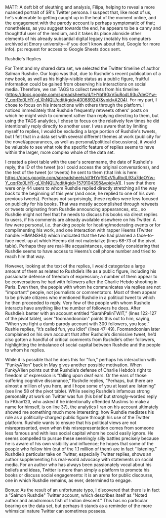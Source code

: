 MATT: A deft bit of sleuthing and analysis, Filipa, helping to reveal a more nuanced portrait of SR's Twitter persona. I suspect that, like most of us, he's vulnerable to getting caught up in the heat of the moment online, and the engagement with the parody account is perhaps symptomatic of that; nonetheless, as you suggest towards the end, he appears to be a canny and thoughtful user of the medium, and it takes its place alonside other elements of his already subsantial digital legacy (notably his computers archived at Emory university--if you don't know about that, Google for more info). ps: request for access to Google Sheets docs sent.


Rushdie's Replies

For Trent and my shared data set, we selected the Twitter timeline of author Salman Rushdie.  Our logic was that, due to Rushdie's recent publication of a new book, as well as his highly-visible status as a public figure, fruitful information could be gained from observing his interactions on social media.  Therefore, we ran TAGS to collect tweets from his timeline (https://docs.google.com/spreadsheets/d/1HYqf90xV5uRodL93u7deOYw-Y_qqrRe0LHY-gLXhNQU/edit#gid=400689247&vpid=A204). For my part, I chose to focus on his interactions with others through the platform.  I noticed immediately that Rushdie frequently retweets others' posts on which he might wish to comment rather than replying directing to them, but using the TAGS analytics, I chose to focus on the relatively few times he did intentionally reply directly to another user.  I was aware that by limiting myself to replies, I would be excluding a large portion of Rushdie's tweets, but I felt that in a data set with several different themes at work (publicity for the novel/appearances, as well as personal/political discussions), it would be valuable to see what role the specific feature of replies seems to have within the larger, more complex whole of the data set.    

I created a pivot table with the user's screenname, the date of Rushdie's reply, the ID of the tweet (so I could access the original conversations), and the text of the tweet (or tweets) he sent to them (that link is here: https://docs.google.com/spreadsheets/d/1HYqf90xV5uRodL93u7deOYw-Y_qqrRe0LHY-gLXhNQU/edit#gid=1579104395&vpid=A1). I saw that there were only 44 users to whom Rushdie replied directly stretching all the way back to the beginning of this year (and once, he replied to one of his own previous tweets).  Perhaps not surprisingly, these replies were less focused on publicity for his books. That was mostly accomplished through retweets or tweets originating from Rushdie announcing appearances, etc., so Rushdie might not feel that he needs to discuss his books via direct replies to users, if his comments are already available elsewhere on his Twitter.  A few were personal, i.e. thanking people for hosting/moderating events or for complimenting his work, and one interaction with rapper Heems (Twitter handle: HIMANSHU) which indicated that the two had planned a face-to-face meet-up at which Heems did not materialize (lines 68-73 of the pivot table). Perhaps they are real-life acquaintances, especially considering that Rushdie seems to have access to Heems’s cell phone number and tried to reach him that way. 

However, looking at the text of the replies, I would categorize a large amount of them as related to Rushdie’s life as a public figure, including his passionate defense of freedom of expression; a number of them appear to be conversations he had with followers after the Charlie Hebdo shooting in Paris.  Even then, the people with whom he communicates via replies are not "important" people, not journalists or commentators.  Most of them appear to be private citizens who mentioned Rushdie in a political tweet to which he then proceeded to reply.  Very few of the people with whom Rushdie interacts have anything like the number of followers he does. After Rushdie’s banter with an account entitled “SarahPalinTWIT,” (lines 122-127 of the pivot table), user "foomandoonian" points this out to him, saying, “When you fight a dumb parody account with 300 followers, you lose.” Rushie replies, “it’s called fun, you idiot” (lines 47-49). Foomandoonian later complained on his own account that after Rushdie’s dismissive tweet, he’d also gotten a handful of critical comments from Rushdie’s other followers, highlighting the imbalance of social capital between Rushdie and the people to whom he replies. 

While it is possible that he does this for "fun," perhaps his interaction with “FunkyA1ien” back in May gives another possible motivation. When FunkyA1ien points out that Rushdie’s defense of Charlie Hebdo’s right to freedom of expression is “falling upon deaf ears. Or the ears of those suffering cognitive dissonance,” Rushdie replies, “Perhaps, but there are almost a million of you here, and I hope some of you at least are listening” (see line 58 of the pivot table).  While seeing Rushdie’s infamous strong personality at work on Twitter was fun (his brief but strongly-worded reply to FKhan123, who asked if he intentionally offended Muslims to make a name for himself, is on line 37), the analytics I ran on his account ultimately showed me something much more interesting: how Rushdie mediates his role as a politically-charged public figure through his use of the Twitter platform.  Rushdie wants to ensure that his political views are not misrepresented, even when this misrepresentation comes from someone less famous and with less social capital whom he could easily ignore.  He seems compelled to pursue these seemingly silly battles precisely because he is aware of his own visibility and influence; he hopes that some of the people who follow him (out of the 1.1 million of them) are in fact “listening.” Rushdie’s particular take on Twitter, especially Twitter replies, shows an author supplementing his real-world advocacy with statements on social media.  For an author who has always been passionately vocal about his beliefs and ideas, Twitter is more than simply a platform to promote his books or discuss social engagements: it is an arena for public discourse, one in which Rushdie remains, as ever, determined to engage.  

Bonus: As the result of an unfortunate typo, I discovered that there is in fact a "Salmon Rushdie" Twitter account, which describes itself as "Noted author and anadromous fish of Indian descent."  This has no particular bearing on the data set, but perhaps it stands as a reminder of the more whimsical nature Twitter can sometimes possess.  
